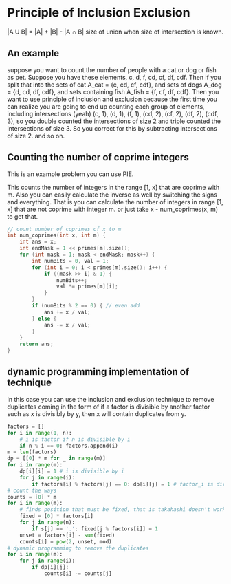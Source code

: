 # Principle of Inclusion Exclusion

|A U B| = |A| + |B| - |A ∩ B|
size of union when size of intersection is known. 

## An example

suppose you want to count the number of people with a cat or dog or fish as pet.  Suppose you have these elements, c, d, f, cd, cf, df, cdf.  Then if you split that into the sets of cat A_cat = {c, cd, cf, cdf}, and sets of dogs A_dog = {d, cd, df, cdf}, and sets containing fish A_fish = {f, cf, df, cdf}.  Then you want to use principle of inclusion and exclusion because the first time you can realize you are going to end up counting each group of elements, including intersections (yeah)
(c, 1), (d, 1), (f, 1), (cd, 2), (cf, 2), (df, 2), (cdf, 3),  so you double counted the intersections of size 2 and triple counted the intersections of size 3.  So you correct for this by subtracting intersections of size 2.  and so on. 

## Counting the number of coprime integers

This is an example problem you can use PIE. 

This counts the number of integers in the range [1, x] that are coprime with m.  Also you can easily calculate the inverse as well by switching the signs and everything.  That is you can calculate the number of integers in range [1, x] that are not coprime with integer m.  or just take x - num_coprimes(x, m) to get that. 

```cpp
// count number of coprimes of x to m
int num_coprimes(int x, int m) {
    int ans = x;
    int endMask = 1 << primes[m].size();
    for (int mask = 1; mask < endMask; mask++) {
        int numBits = 0, val = 1;
        for (int i = 0; i < primes[m].size(); i++) {
            if ((mask >> i) & 1) {
                numBits++;
                val *= primes[m][i];
            }
        }
        if (numBits % 2 == 0) { // even add
            ans += x / val;
        } else {
            ans -= x / val;
        }
    }
    return ans;
}
```

## dynamic programming implementation of technique

In this case you can use the inclusion and exclusion technique to remove duplicates coming in the form of if a factor is divisible by another factor such as x is divisibly by y, then x will contain duplicates from y.  

```py
factors = []
for i in range(1, n):
    # i is factor if n is divisible by i
    if n % i == 0: factors.append(i)
m = len(factors)
dp = [[0] * m for _ in range(m)]
for i in range(m):
    dp[i][i] = 1 # i is divisible by i
    for j in range(i):
        if factors[i] % factors[j] == 0: dp[i][j] = 1 # factor_i is divisible by factor_j
# count the ways
counts = [0] * m
for i in range(m):
    # finds position that must be fixed, that is takahashi doesn't work that day so that '.'
    fixed = [0] * factors[i]
    for j in range(n):
        if s[j] == '.': fixed[j % factors[i]] = 1
    unset = factors[i] - sum(fixed)
    counts[i] = pow(2, unset, mod)
# dynamic programming to remove the duplicates
for i in range(m):
    for j in range(i):
        if dp[i][j]:
            counts[i] -= counts[j]
```